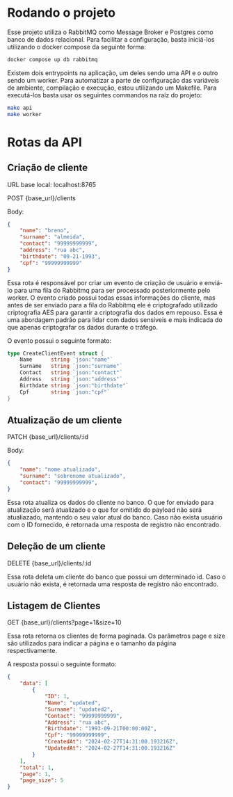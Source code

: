 # Rodando o projeto

Esse projeto utiliza o RabbitMQ como Message Broker e Postgres como banco de dados relacional.
Para facilitar a configuração, basta iniciá-los utilizando o docker compose da seguinte forma:

```bash
docker compose up db rabbitmq
```

Existem dois entrypoints na aplicação, um deles sendo uma API e o outro sendo um worker.
Para automatizar a parte de configuração das variáveis de ambiente, compilação e execução, estou utilizando um Makefile.
Para executá-los basta usar os seguintes commandos na raíz do projeto:

```bash
make api
make worker
```

# Rotas da API

## Criação de cliente
URL base local: localhost:8765

POST {base_url}/clients

Body:
```json
{
    "name": "breno",
    "surname": "almeida",
    "contact": "99999999999",
    "address": "rua abc",
    "birthdate": "09-21-1993",
    "cpf": "99999999999"
}
```

Essa rota é responsável por criar um evento de criação de usuário e enviá-lo para uma fila do Rabbitmq para ser processado posteriormente pelo worker.
O evento criado possui todas essas informações do cliente, mas antes de ser enviado para a fila do Rabbitmq ele é criptografado utilizado criptografia AES para garantir a criptografia dos dados em repouso. Essa é uma abordagem padrão para lidar com dados sensíveis e mais indicada do que apenas criptografar os dados durante o tráfego.

O evento possui o seguinte formato:

```go
type CreateClientEvent struct {
	Name      string `json:"name"`
	Surname   string `json:"surname"`
	Contact   string `json:"contact"`
	Address   string `json:"address"`
	Birthdate string `json:"birthdate"`
	Cpf       string `json:"cpf"`
}
```

## Atualização de um cliente

PATCH {base_url}/clients/:id

Body:
```json
{
    "name": "nome atualizado",
    "surname": "sobrenome atualizado",
    "contact": "99999999999",
}
```

Essa rota atualiza os dados do cliente no banco. O que for enviado para atualização será atualizado e o que for omitido do payload não será atualiazado, mantendo o seu valor atual do banco.
Caso não exista usuário com o ID fornecido, é retornada uma resposta de registro não encontrado.

## Deleção de um cliente

DELETE {base_url}/clients/:id

Essa rota deleta um cliente do banco que possui um determinado id. Caso o usuário não exista, é retornada uma resposta de registro não encontrado.

## Listagem de Clientes

GET {base_url}/clients?page=1&size=10

Essa rota retorna os clientes de forma paginada. Os parâmetros page e size são utilizados para indicar a página e o tamanho da página respectivamente.

A resposta possui o seguinte formato:

```json
{
    "data": [
        {
            "ID": 1,
            "Name": "updated",
            "Surname": "updated2",
            "Contact": "99999999999",
            "Address": "rua abc",
            "Birthdate": "1993-09-21T00:00:00Z",
            "Cpf": "99999999999",
            "CreatedAt": "2024-02-27T14:31:00.193216Z",
            "UpdatedAt": "2024-02-27T14:31:00.193216Z"
        }
    ],
    "total": 1,
    "page": 1,
    "page_size": 5
}
```